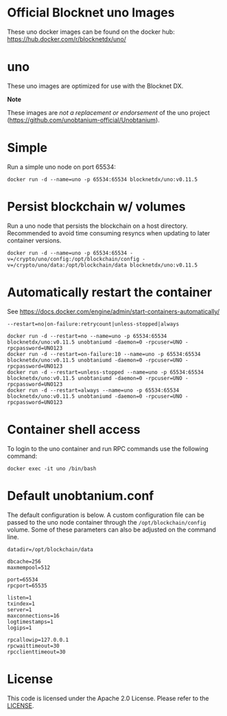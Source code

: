 Official Blocknet uno Images
=================================

These uno docker images can be found on the docker hub: https://hub.docker.com/r/blocknetdx/uno/

uno
========

These uno images are optimized for use with the Blocknet DX.

**Note**

These images are _not a replacement or endorsement_ of the uno project (https://github.com/unobtanium-official/Unobtanium).


Simple
======

Run a simple uno node on port 65534:
```
docker run -d --name=uno -p 65534:65534 blocknetdx/uno:v0.11.5
```


Persist blockchain w/ volumes
=============================

Run a uno node that persists the blockchain on a host directory. Recommended to avoid time consuming resyncs when updating to later container versions.
```
docker run -d --name=uno -p 65534:65534 -v=/crypto/uno/config:/opt/blockchain/config -v=/crypto/uno/data:/opt/blockchain/data blocknetdx/uno:v0.11.5
```


Automatically restart the container
===================================

See https://docs.docker.com/engine/admin/start-containers-automatically/

`--restart=no|on-failure:retrycount|unless-stopped|always`

```
docker run -d --restart=no --name=uno -p 65534:65534 blocknetdx/uno:v0.11.5 unobtaniumd -daemon=0 -rpcuser=UNO -rpcpassword=UNO123
docker run -d --restart=on-failure:10 --name=uno -p 65534:65534 blocknetdx/uno:v0.11.5 unobtaniumd -daemon=0 -rpcuser=UNO -rpcpassword=UNO123
docker run -d --restart=unless-stopped --name=uno -p 65534:65534 blocknetdx/uno:v0.11.5 unobtaniumd -daemon=0 -rpcuser=UNO -rpcpassword=UNO123
docker run -d --restart=always --name=uno -p 65534:65534 blocknetdx/uno:v0.11.5 unobtaniumd -daemon=0 -rpcuser=UNO -rpcpassword=UNO123
```


Container shell access
======================

To login to the uno container and run RPC commands use the following command:
```
docker exec -it uno /bin/bash
```


Default unobtanium.conf
=====================

The default configuration is below. A custom configuration file can be passed to the uno  node container through the `/opt/blockchain/config` volume. Some of these parameters can also be adjusted on the command line.
```
datadir=/opt/blockchain/data

dbcache=256
maxmempool=512

port=65534
rpcport=65535

listen=1
txindex=1
server=1
maxconnections=16
logtimestamps=1
logips=1

rpcallowip=127.0.0.1
rpcwaittimeout=30
rpcclienttimeout=30
```


License
=======

This code is licensed under the Apache 2.0 License. Please refer to the [LICENSE](https://github.com/BlocknetDX/dockerimages/blob/master/LICENSE).